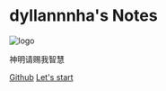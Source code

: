 # dyllannnha's Notes
![logo](九尾.png)

神明请赐我智慧

[Github](https://github.com/LeetaH666/Notes)
[Let's start](README.md)

